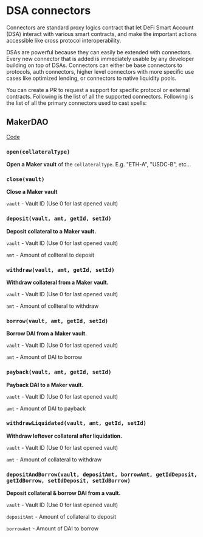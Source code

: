 # DSA connectors

Connectors are standard proxy logics contract that let DeFi Smart Account (DSA) interact with various smart contracts, and make the important actions accessible like cross protocol interoperability.

DSAs are powerful because they can easily be extended with connectors. Every new connector that is added is immediately usable by any developer building on top of DSAs. Connectors can either be base connectors to protocols, auth connectors, higher level connectors with more specific use cases like optimized lending, or connectors to native liquidity pools.

You can create a PR to request a support for specific protocol or external contracts. Following is the list of all the supported connectors. Following is the list of all the primary connectors used to cast spells:

## MakerDAO

[Code](contracts/connectors_old/makerdao.sol)

### `open(collateralType)`

**Open a Maker vault** of the `collateralType`. E.g. "ETH-A", "USDC-B", etc...

### `close(vault)`

**Close a Maker vault**

`vault` - Vault ID (Use 0 for last opened vault)

### `deposit(vault, amt, getId, setId)`

**Deposit collateral to a Maker vault.**

`vault` - Vault ID (Use 0 for last opened vault)

`amt` - Amount of collteral to deposit

### `withdraw(vault, amt, getId, setId)`

**Withdraw collateral from a Maker vault.**

`vault` - Vault ID (Use 0 for last opened vault)

`amt` - Amount of collteral to withdraw

### `borrow(vault, amt, getId, setId)`

**Borrow DAI from a Maker vault.**

`vault` - Vault ID (Use 0 for last opened vault)

`amt` - Amount of DAI to borrow

### `payback(vault, amt, getId, setId)`

**Payback DAI to a Maker vault.**

`vault` - Vault ID (Use 0 for last opened vault)

`amt` - Amount of DAI to payback

### `withdrawLiquidated(vault, amt, getId, setId)`

**Withdraw leftover collateral after liquidation.**

`vault` - Vault ID (Use 0 for last opened vault)

`amt` - Amount of collateral to withdraw

### `depositAndBorrow(vault, depositAmt, borrowAmt, getIdDeposit, getIdBorrow, setIdDeposit, setIdBorrow)`

**Deposit collateral & borrow DAI from a vault.**

`vault` - Vault ID (Use 0 for last opened vault)

`depositAmt` - Amount of collateral to deposit

`borrowAmt` - Amount of DAI to borrow
